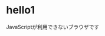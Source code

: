 # hello1

<!DOCTYPE html>
<html lang="ja">
<head>
<meta charset="utf-8">
<title>課題1</title>
</head>
<body>
<script type="text/javascript">
console.log("たちつてと\nなにぬねの");
console.log("あ\"いうえ\"お");
console.log("か\'きくけ\'こ\nさ\￥\'しすせ\￥\"そ”);
</script>
<noscript>JavaScriptが利用できないブラウザです</noscript>
</body>
</html>
